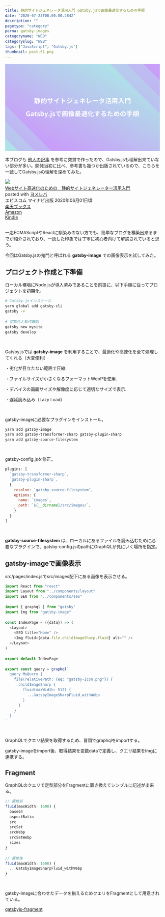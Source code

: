 ```yaml
---
title: 静的サイトジェネレータ活用入門 Gatsby.jsで画像最適化するための手順
date: "2020-07-23T00:00:00.284Z"
description: ""
pagetype: "category"
perma: gatsby-images
categoryname: "WEB"
categoryslug: "WEB"
tags: ["JavaScript", "Gatsby.js"]
thumbnail: post-51.png
---
```


![](./post-51.png)

本ブログも [他人の記事](/post-30/) を参考に突貫で作ったので、Gatsby.jsも理解出来ていない部分が多い。開発当初に比べ、参考書も幾つか出版されているので、こちらを一読してGatsby.jsの理解を深めてみた。

<div class="cstmreba"><div class="booklink-box"><div class="booklink-image"><a href="https://hb.afl.rakuten.co.jp/hgc/146fe51c.1fd043a3.146fe51d.605dc196/yomereba_main_202007231154047303?pc=http%3A%2F%2Fbooks.rakuten.co.jp%2Frb%2F16301755%2F%3Fscid%3Daf_ich_link_urltxt%26m%3Dhttp%3A%2F%2Fm.rakuten.co.jp%2Fev%2Fbook%2F" target="_blank" ><img src="https://thumbnail.image.rakuten.co.jp/@0_mall/book/cabinet/3001/9784839973001.jpg?_ex=140x140" style="border: none;" /></a></div><div class="booklink-info"><div class="booklink-name"><a href="https://hb.afl.rakuten.co.jp/hgc/146fe51c.1fd043a3.146fe51d.605dc196/yomereba_main_202007231154047303?pc=http%3A%2F%2Fbooks.rakuten.co.jp%2Frb%2F16301755%2F%3Fscid%3Daf_ich_link_urltxt%26m%3Dhttp%3A%2F%2Fm.rakuten.co.jp%2Fev%2Fbook%2F" target="_blank" >Webサイト高速化のための　静的サイトジェネレーター活用入門</a><div class="booklink-powered-date">posted with <a href="https://yomereba.com" rel="nofollow" target="_blank">ヨメレバ</a></div></div><div class="booklink-detail">エビスコム マイナビ出版 2020年06月01日頃    </div><div class="booklink-link2"><div class="shoplinkrakuten"><a href="https://hb.afl.rakuten.co.jp/hgc/146fe51c.1fd043a3.146fe51d.605dc196/yomereba_main_202007231154047303?pc=http%3A%2F%2Fbooks.rakuten.co.jp%2Frb%2F16301755%2F%3Fscid%3Daf_ich_link_urltxt%26m%3Dhttp%3A%2F%2Fm.rakuten.co.jp%2Fev%2Fbook%2F" target="_blank" >楽天ブックス</a></div><div class="shoplinkamazon"><a href="https://www.amazon.co.jp/exec/obidos/asin/4839973008/kanon123-22/" target="_blank" >Amazon</a></div><div class="shoplinkkindle"><a href="https://www.amazon.co.jp/gp/search?keywords=Web%E3%82%B5%E3%82%A4%E3%83%88%E9%AB%98%E9%80%9F%E5%8C%96%E3%81%AE%E3%81%9F%E3%82%81%E3%81%AE%E3%80%80%E9%9D%99%E7%9A%84%E3%82%B5%E3%82%A4%E3%83%88%E3%82%B8%E3%82%A7%E3%83%8D%E3%83%AC%E3%83%BC%E3%82%BF%E3%83%BC%E6%B4%BB%E7%94%A8%E5%85%A5%E9%96%80&__mk_ja_JP=%83J%83%5E%83J%83i&url=node%3D2275256051&tag=kanon123-22" target="_blank" >Kindle</a></div>                              	  	  	  	  	</div></div><div class="booklink-footer"></div></div></div>
<br/>

一応ECMAScriptやReactに馴染みのない方でも、簡単なブログを構築出来るまでが紹介されており、一読した印象では丁寧に初心者向けて解説されていると思う。

今回はGatsby.jsの鬼門と呼ばれる **gatsby-image** での画像表示を試してみた。

## プロジェクト作成と下準備

ローカル環境にNode.jsが導入済みであることを前提に、以下手順に従ってプロジェクトを初期化。

```bash
# Gatsby.jsインストール
yarn global add gatsby-cli
gatsby -v

# 初期化と動作確認
gatsby new mysite
gatsby develop
```
<br/>

Gatsby.jsでは **gatsby-image** を利用することで、最適化や高速化を全て処理してくれる（大変便利）

<div class="blackboard-box">
<p>・劣化が目立たない範囲で圧縮.</p>
<p>・ファイルサイズが小さくなるフォーマットWebPを使用.</p>
<p>・デバイスの画面サイズや解像度に応じて適切なサイズで表示.</p>
<p>・遅延読み込み（Lazy Load）</p>
<div class="chalk1"></div>
<div class="chalk2"></div>
</div>
<br/>

gatsby-imageに必要なプラグインをインストール。

```bash
yarn add gatsby-image
yarn add gatsby-transformer-sharp gatsby-plugin-sharp
yarn add gatsby-source-filesystem
```
<br/>

gatsby-config.jsを修正。

```js
plugins: [
  `gatsby-transformer-sharp`,
  `gatsby-plugin-sharp`,
  {
    resolve: `gatsby-source-filesystem`,
    options: {
      name: `images`,
      path: `${__dirname}/src/images/`,
    }
  }
]
```
<br/>

**gatsby-source-filesystem** は、ローカルにあるファイルを読み込むために必要なプラグインで、gatsby-config.jsのpathにGraphQLが見にいく場所を指定。

## gatsby-imageで画像表示

src/pages/index.jsでsrc/images配下にある画像を表示させる。

```js
import React from "react"
import Layout from "../components/layout"
import SEO from "../components/seo"

import { graphql } from "gatsby"
import Img from "gatsby-image"

const IndexPage = ({data}) => (
  <Layout>
    <SEO title="Home" />
    <Img fluid={data.file.childImageSharp.fluid} alt="" />
  </Layout>
)

export default IndexPage

export const query = graphql`
  query MyQuery {
    file(relativePath: {eq: "gatsby-icon.png"}) {
      childImageSharp {
        fluid(maxWidth: 512) {
          ...GatsbyImageSharpFluid_withWebp
        }
      }
    }
  }
`
```
<br>

GraphQLでクエリ結果を取得するため、冒頭でgraphqlをimportする。

gatsby-imageをimport後、取得結果を変数dataで定義し、クエリ結果をImgに連携する。

## Fragment

GraphQLのクエリで定型部分をFragmentに置き換えてシンプルに記述が出来る。

```js
// 置換前
fluid(maxWidth: 1600) {
  base64
  aspectRatio
  src
  srcSet
  srcWebp
  srcSetWebp
  sizes
}

// 置換後
fluid(maxWidth: 1600) {
  ...GatsbyImageSharpFluid_withWebp
}
```
<br/>

gatsby-imageに合わせたデータを揃えるためクエリをFragmentとして用意されている。

[gatsbyjs-fragment](https://github.com/gatsbyjs/gatsby/blob/master/packages/gatsby-transformer-sharp/src/fragments.js)